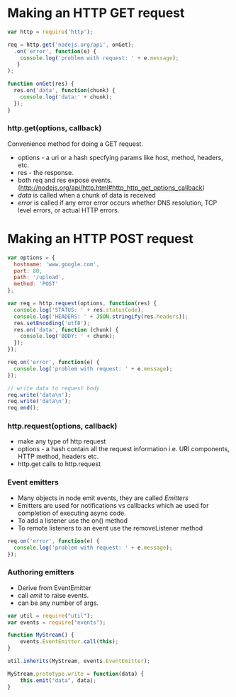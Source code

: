 # Making an HTTP GET request

```javascript
var http = require('http');

req = http.get('nodejs.org/api', onGet);
  .on('error', function(e) {
    console.log('problem with request: ' + e.message);
   }
);

function onGet(res) {
  res.on('data', function(chunk) {
    console.log('data:' + chunk);
  });
}
```

### http.get(options, callback)
Convenience method for doing a GET request.

* options - a uri or a hash specfying params like host, method, headers, etc.
* res - the response. 
* both req and res expose events. (http://nodejs.org/api/http.html#http_http_get_options_callback)
* _data_ is called when a chunk of data is received
* _error_ is called if any error error occurs whether DNS resolution, TCP level errors, or actual HTTP errors.

# Making an HTTP POST request

```javascript
var options = {
  hostname: 'www.google.com',
  port: 80,
  path: '/upload',
  method: 'POST'
};

var req = http.request(options, function(res) {
  console.log('STATUS: ' + res.statusCode);
  console.log('HEADERS: ' + JSON.stringify(res.headers));
  res.setEncoding('utf8');
  res.on('data', function (chunk) {
    console.log('BODY: ' + chunk);
  });
});

req.on('error', function(e) {
  console.log('problem with request: ' + e.message);
});

// write data to request body
req.write('data\n');
req.write('data\n');
req.end();
```

### http.request(options, callback)
* make any type of http request
* options - a hash contain all the request information i.e. URI components, HTTP method, headers etc.
* http.get calls to http.request


### Event emitters

* Many objects in node emit events, they are called _Emitters_
* Emitters are used for notifications vs callbacks which ae used for completion of executing async code.
* To add a listener use the on() method
* To remote listeners to an event use the removeListener method 

```javascript
req.on('error', function(e) {
  console.log('problem with request: ' + e.message);
});
```
### Authoring emitters

* Derive from EventEmitter
* call _emit_ to raise events.
* can be any number of args.

```javascript
var util = require("util");
var events = require("events");

function MyStream() {
    events.EventEmitter.call(this);
}

util.inherits(MyStream, events.EventEmitter);

MyStream.prototype.write = function(data) {
    this.emit("data", data);
}
```


